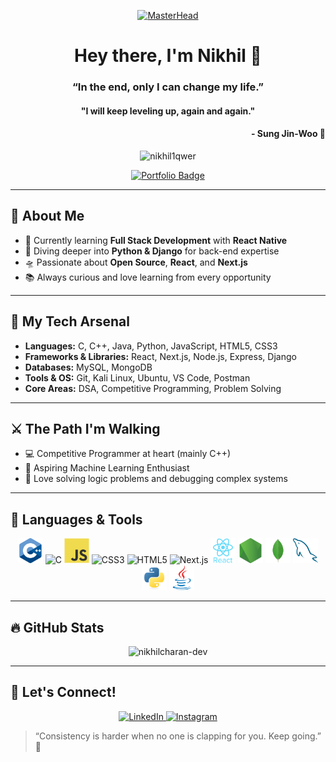 <p align="center">
  <a href="https://github.com/nikhilcharan-dev">
    <img src="https://64.media.tumblr.com/eb8e76984014d0db1e53ec7795f03ec0/1924a8282a163135-34/s540x810/1884baa6bdd0cfc5bfd175dad4131c9f438cc0de.gifv" alt="MasterHead" />
  </a>
</p>

<h1 align="center">Hey there, I'm Nikhil 👋</h1>
<h3 align="center">“In the end, only I can change my life.”</h3>
<h4 align="center">"I will keep leveling up, again and again."</h4>
<h4 align="right">- Sung Jin-Woo 🖤</h4>

<p align="center">
  <img src="https://komarev.com/ghpvc/?username=nikhil1qwer&label=Profile%20views&color=0e75b6&style=flat" alt="nikhil1qwer" />
</p>

<p align="center">
  <a href="https://nixquest.me" target="_blank">
    <img src="https://img.shields.io/badge/My%20Portfolio-Click%20Here-informational?style=for-the-badge&logo=google-chrome&logoColor=white&color=blue" alt="Portfolio Badge" />
  </a>
</p>

---

## 🧠 About Me

- 🔭 Currently learning **Full Stack Development** with **React Native**
- 🌱 Diving deeper into **Python & Django** for back-end expertise
- 🛸 Passionate about **Open Source**, **React**, and **Next.js**
- 📚 Always curious and love learning from every opportunity

---

## 🚀 My Tech Arsenal

- **Languages:** C, C++, Java, Python, JavaScript, HTML5, CSS3  
- **Frameworks & Libraries:** React, Next.js, Node.js, Express, Django  
- **Databases:** MySQL, MongoDB  
- **Tools & OS:** Git, Kali Linux, Ubuntu, VS Code, Postman  
- **Core Areas:** DSA, Competitive Programming, Problem Solving  

---

## ⚔️ The Path I'm Walking

- 💻 Competitive Programmer at heart (mainly C++)
- 🤖 Aspiring Machine Learning Enthusiast
- 🧩 Love solving logic problems and debugging complex systems

---

## 🧰 Languages & Tools

<p align="center">
  <img src="https://raw.githubusercontent.com/devicons/devicon/master/icons/cplusplus/cplusplus-original.svg" alt="C++" width="40" height="40" />
  <img src="https://cdn-icons-png.flaticon.com/128/3098/3098090.png" alt="C" width="40" height="40" />
  <img src="https://raw.githubusercontent.com/devicons/devicon/master/icons/javascript/javascript-original.svg" alt="JavaScript" width="40" height="40" />
  <img src="https://cdn-icons-png.flaticon.com/128/5968/5968381.png" alt="CSS3" width="40" height="40" />
  <img src="https://cdn-icons-png.flaticon.com/128/15772/15772797.png" alt="HTML5" width="40" height="40" />
  <img src="https://icon.icepanel.io/Technology/png-shadow-512/Next.js.png" alt="Next.js" width="40" height="40" />
  <img src="https://raw.githubusercontent.com/devicons/devicon/master/icons/react/react-original-wordmark.svg" alt="React" width="40" height="40" />
  <img src="https://raw.githubusercontent.com/devicons/devicon/master/icons/nodejs/nodejs-original.svg" alt="Node.js" width="40" height="40" />
  <img src="https://raw.githubusercontent.com/devicons/devicon/master/icons/mongodb/mongodb-original.svg" alt="MongoDB" width="40" height="40" />
  <img src="https://raw.githubusercontent.com/devicons/devicon/master/icons/mysql/mysql-original.svg" alt="MySQL" width="40" height="40" />
  <img src="https://raw.githubusercontent.com/devicons/devicon/master/icons/python/python-original.svg" alt="Python" width="40" height="40" />
  <img src="https://raw.githubusercontent.com/devicons/devicon/master/icons/java/java-original.svg" alt="Java" width="40" height="40" />
</p>

---

## 🔥 GitHub Stats

<div align="center">
  <img src="https://github-readme-streak-stats.herokuapp.com/?user=nikhilcharan-dev&theme=tokyonight" alt="nikhilcharan-dev" />
</div>

---

## 🤝 Let's Connect!

<p align="center">
  <a href="https://www.linkedin.com/in/shadow01/" target="_blank">
    <img src="https://raw.githubusercontent.com/rahuldkjain/github-profile-readme-generator/master/src/images/icons/Social/linked-in-alt.svg" height="30" width="40" alt="LinkedIn" />
  </a>
  <a href="https://instagram.com/lazy.perfectionist__/" target="_blank">
    <img src="https://raw.githubusercontent.com/rahuldkjain/github-profile-readme-generator/master/src/images/icons/Social/instagram.svg" height="30" width="40" alt="Instagram" />
  </a>
</p>

> “Consistency is harder when no one is clapping for you. Keep going.” 🚀

